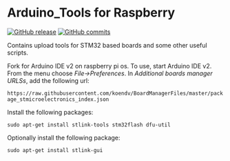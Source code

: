 # Arduino_Tools for Raspberry
[![GitHub release](https://img.shields.io/github/release/stm32duino/Arduino_Tools.svg)](https://github.com/stm32duino/Arduino_Tools/releases/latest)
[![GitHub commits](https://img.shields.io/github/commits-since/stm32duino/Arduino_Tools/1.4.0.svg)](https://github.com/stm32duino/Arduino_Tools/compare/1.4.0...master)

Contains upload tools for STM32 based boards and some other useful scripts.

Fork for Arduino IDE v2 on raspberry pi os. To use, start Arduino IDE v2. From the menu choose *File->Preferences*. In *Additional boards manager URLSs*, add the following url:

 ```https://raw.githubusercontent.com/koendv/BoardManagerFiles/master/package_stmicroelectronics_index.json```

Install the following packages:
```
sudo apt-get install stlink-tools stm32flash dfu-util
```
Optionally install the following package:
```
sudo apt-get install stlink-gui
```

